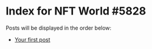 # Index for NFT World #5828
Posts will be displayed in the order below:

- [Your first post](./001-first.md)

